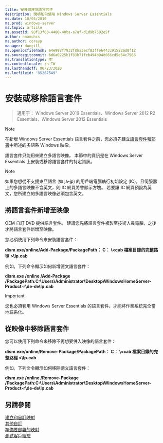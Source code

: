 ```yaml
---
title: 安裝或移除語言套件
description: 說明如何使用 Windows Server Essentials
ms.date: 10/03/2016
ms.prod: windows-server
ms.topic: article
ms.assetid: 98f13f63-4480-40ba-a7ef-d1d9b7582e5f
author: nnamuhcs
ms.author: coreyp
manager: dongill
ms.openlocfilehash: 64e982f7932f8ba3ecf83ffe6443391522ad0f12
ms.sourcegitcommit: 6d6a0225b1f83b71fcb494b94d666cd5e54c7566
ms.translationtype: MT
ms.contentlocale: zh-TW
ms.lasthandoff: 06/23/2020
ms.locfileid: "85267549"
---
```

# <a name="install-or-remove-language-packs"></a>安裝或移除語言套件

>適用于： Windows Server 2016 Essentials、Windows Server 2012 R2 Essentials、Windows Server 2012 Essentials

> [!NOTE]
>  在新增 Windows Server Essentials 語言套件之前，您必須先建立[語言套件和部署](https://technet.microsoft.com/library/hh824829)中所述的多語系 Windows 映像。  
  
 語言套件只能用來建立多語言映像。 本節中的資訊是在 Windows Server Essentials 上安裝或移除語言套件的特定資訊。  
  
> [!NOTE]
>  如果您想從不支援東亞語言 (如 ja-jp) 的用戶端電腦執行初始設定 (IC)，且伺服器上的多語言映像不含英文，則 IC 網頁將會顯示方塊。 若要讓 IC 網頁預設為英文，您所建立的多語言映像必須包含英文。  
  
## <a name="adding-language-packs-to-an-image"></a>將語言套件新增至映像  
 OEM 自訂 DVD 提供語言套件。 建議您先將語言套件複製至技術人員電腦，之後才將語言套件新增至映像。  
  
 您必須使用下列命令來安裝語言套件：  
  
 **dism.exe/online/Add-Package/PackagePath： C： \\<cab 檔案目錄的完整路徑 \>\lp.cab**  
  
 例如，下列命令顯示如何新增德文語言套件：  
  
 **dism.exe /online /Add-Package /PackagePath:C:\Users\Administrator\Desktop\WindowsHomeServer-Product-r\de-de\lp.cab**  
  
> [!IMPORTANT]
>  您也必須套用 Windows Server Essentials 的語言套件，才能將作業系統完全當地語系化。  
  
## <a name="removing-language-packs-from-an-image"></a>從映像中移除語言套件  
 您可以使用下列命令來移除不再想要併入映像的語言套件：  
  
 **dism.exe/online/Remove-Package/PackagePath： C： \\<cab 檔案目錄的完整路徑 \>\lp.cab**  
  
 例如，下列命令顯示如何移除德文語言套件：  
  
 **dism.exe /online /Remove-Package /PackagePath:C:\Users\Administrator\Desktop\WindowsHomeServer-Product-r\de-de\lp.cab**  
  
## <a name="see-also"></a>另請參閱  

 [建立和自訂映射](Creating-and-Customizing-the-Image.md)   
 [其他自訂](Additional-Customizations.md)   
 [準備要部署的映射](Preparing-the-Image-for-Deployment.md)   
 [測試客戶經驗](Testing-the-Customer-Experience.md)

